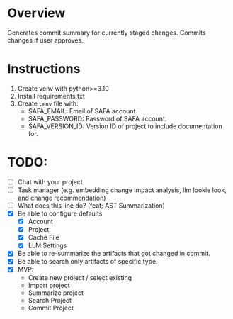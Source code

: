 # Overview

Generates commit summary for currently staged changes. Commits changes if user approves.

# Instructions

1. Create venv with python>=3.10
2. Install requirements.txt
3. Create `.env` file with:
    - SAFA_EMAIL: Email of SAFA account.
    - SAFA_PASSWORD: Password of SAFA account.
    - SAFA_VERSION_ID: Version ID of project to include documentation for.

# TODO:

- [ ] Chat with your project
- [ ] Task manager (e.g. embedding change impact analysis, llm lookie look, and change recommendation)
- [ ] What does this line do? (feat; AST Summarization)
- [X] Be able to configure defaults
    - [x] Account
    - [x] Project
    - [x] Cache File
    - [X] LLM Settings
- [x] Be able to re-summarize the artifacts that got changed in commit.
- [x] Be able to search only artifacts of specific type.
- [x] MVP:
    - Create new project / select existing
    - Import project
    - Summarize project
    - Search Project
    - Commit Project

